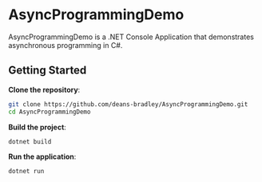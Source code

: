 # AsyncProgrammingDemo

AsyncProgrammingDemo is a .NET Console Application that demonstrates asynchronous programming in C#.

## Getting Started

**Clone the repository**:

```bash
git clone https://github.com/deans-bradley/AsyncProgrammingDemo.git
cd AsyncProgrammingDemo
```

**Build the project**:

```bash
dotnet build
```

**Run the application**:

```bash
dotnet run
```
